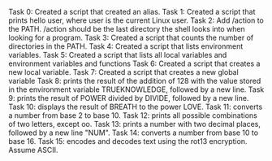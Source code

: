 Task 0: Created a script that created an alias.
Task 1: Created a script that prints hello user, where user is the current Linux user.
Task 2: Add /action to the PATH. /action should be the last directory the shell looks into when looking for a program.
Task 3: Created a script that counts the number of directories in the PATH.
Task 4: Created a script that lists environment variables.
Task 5: Created a script that lists all local variables and environment variables and functions
Task 6: Created a script that creates a new local variable.
Task 7: Created a script that creates a new global variable
Task 8: prints the result of the addition of 128 with the value stored in the environment variable TRUEKNOWLEDGE, followed by a new line.
Task 9: prints the result of POWER divided by DIVIDE, followed by a new line.
Task 10: displays the result of BREATH to the power LOVE.
Task 11: converts a number from base 2 to base 10.
Task 12: prints all possible combinations of two letters, except oo.
Task 13: prints a number with two decimal places, followed by a new line "NUM".
Task 14: converts a number from base 10 to base 16.
Task 15: encodes and decodes text using the rot13 encryption. Assume ASCII.
